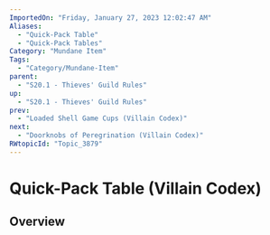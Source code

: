 ```yaml
---
ImportedOn: "Friday, January 27, 2023 12:02:47 AM"
Aliases:
  - "Quick-Pack Table"
  - "Quick-Pack Tables"
Category: "Mundane Item"
Tags:
  - "Category/Mundane-Item"
parent:
  - "S20.1 - Thieves' Guild Rules"
up:
  - "S20.1 - Thieves' Guild Rules"
prev:
  - "Loaded Shell Game Cups (Villain Codex)"
next:
  - "Doorknobs of Peregrination (Villain Codex)"
RWtopicId: "Topic_3879"
---
```

# Quick-Pack Table (Villain Codex)
## Overview
